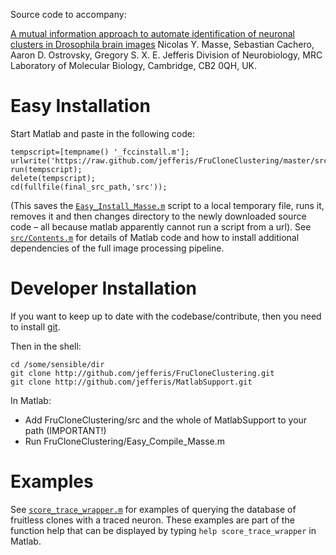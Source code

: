 Source code to accompany:

[A mutual information approach to automate identification of neuronal clusters in Drosophila brain images](http://dx.doi.org/10.3389/fninf.2012.00021)
Nicolas Y. Masse, Sebastian Cachero, Aaron D. Ostrovsky, Gregory S. X. E. Jefferis
Division of Neurobiology, MRC Laboratory of Molecular Biology, Cambridge, CB2 0QH, UK.

Easy Installation
=================
Start Matlab and paste in the following code:

    tempscript=[tempname() '_fccinstall.m'];
    urlwrite('https://raw.github.com/jefferis/FruCloneClustering/master/src/Easy_Install_Masse.m',tempscript);
    run(tempscript);
    delete(tempscript);
    cd(fullfile(final_src_path,'src'));

(This saves the [`Easy_Install_Masse.m`][easyinstall] script to a local temporary file, runs it, removes it and then changes directory to the newly downloaded source code – all because matlab apparently cannot run a script from a url).
See [`src/Contents.m`][contents] for details of Matlab code and how to install additional dependencies of the full image processing pipeline.

Developer Installation
======================
If you want to keep up to date with the codebase/contribute, then you need to install [git](http://git-scm.com/).

Then in the shell:

    cd /some/sensible/dir
    git clone http://github.com/jefferis/FruCloneClustering.git
    git clone http://github.com/jefferis/MatlabSupport.git

In Matlab:

* Add FruCloneClustering/src and the whole of MatlabSupport to your path (IMPORTANT!)
* Run FruCloneClustering/Easy_Compile_Masse.m

Examples
========

See [`score_trace_wrapper.m`][stw] for examples of querying the database of fruitless clones with a traced neuron. These examples are part of the  function help that can be displayed by typing `help score_trace_wrapper` in Matlab.

[easyinstall]: https://github.com/jefferis/FruCloneClustering/blob/master/src/Easy_Install_Masse.m
[contents]: https://github.com/jefferis/FruCloneClustering/blob/master/src/Contents.m
[stw]: https://github.com/jefferis/FruCloneClustering/blob/master/src/score_trace_wrapper.m